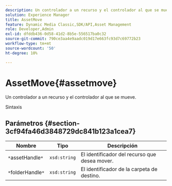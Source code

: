 ```yaml
---
description: Un controlador a un recurso y el controlador al que se mueve.
solution: Experience Manager
title: AssetMove
feature: Dynamic Media Classic,SDK/API,Asset Management
role: Developer,Admin
exl-id: dfddb436-0d58-41d2-8b5e-556517ba0c32
source-git-commit: 790ce3aa4e9aadc019d17e663fc93d7c69772b23
workflow-type: tm+mt
source-wordcount: '50'
ht-degree: 10%

---
```


# AssetMove{#assetmove}

Un controlador a un recurso y el controlador al que se mueve.

Sintaxis

## Parámetros {#section-3cf94fa46d3848729dc841b123a1cea7}

| Nombre | Tipo | Descripción |
|---|---|---|
| `*`assetHandle`*` | `xsd:string` | El identificador del recurso que desea mover. |
| `*`folderHandle`*` | `xsd:string` | El identificador de la carpeta de destino. |
